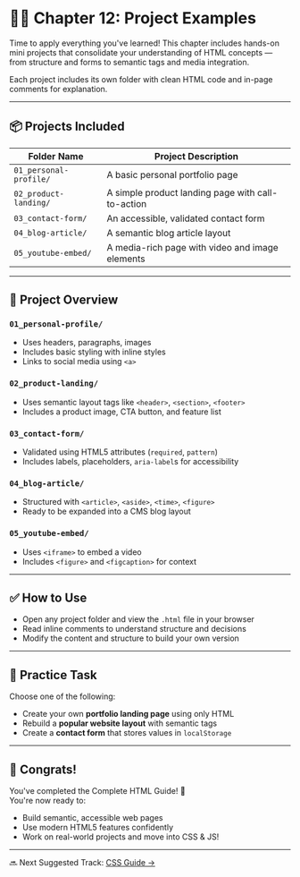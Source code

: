 # 🧑‍💻 Chapter 12: Project Examples

Time to apply everything you've learned! This chapter includes hands-on mini projects that consolidate your understanding of HTML concepts — from structure and forms to semantic tags and media integration.

Each project includes its own folder with clean HTML code and in-page comments for explanation.

---

## 📦 Projects Included

| Folder Name            | Project Description                               |
| ---------------------- | ------------------------------------------------- |
| `01_personal-profile/` | A basic personal portfolio page                   |
| `02_product-landing/`  | A simple product landing page with call-to-action |
| `03_contact-form/`     | An accessible, validated contact form             |
| `04_blog-article/`     | A semantic blog article layout                    |
| `05_youtube-embed/`    | A media-rich page with video and image elements   |

---

## 🚀 Project Overview

### `01_personal-profile/`

- Uses headers, paragraphs, images
- Includes basic styling with inline styles
- Links to social media using `<a>`

### `02_product-landing/`

- Uses semantic layout tags like `<header>`, `<section>`, `<footer>`
- Includes a product image, CTA button, and feature list

### `03_contact-form/`

- Validated using HTML5 attributes (`required`, `pattern`)
- Includes labels, placeholders, `aria-label`s for accessibility

### `04_blog-article/`

- Structured with `<article>`, `<aside>`, `<time>`, `<figure>`
- Ready to be expanded into a CMS blog layout

### `05_youtube-embed/`

- Uses `<iframe>` to embed a video
- Includes `<figure>` and `<figcaption>` for context

---

## ✅ How to Use

- Open any project folder and view the `.html` file in your browser
- Read inline comments to understand structure and decisions
- Modify the content and structure to build your own version

---

## 🎯 Practice Task

Choose one of the following:

- Create your own **portfolio landing page** using only HTML
- Rebuild a **popular website layout** with semantic tags
- Create a **contact form** that stores values in `localStorage`

---

## 🏁 Congrats!

You've completed the Complete HTML Guide! 🎉  
You're now ready to:

- Build semantic, accessible web pages
- Use modern HTML5 features confidently
- Work on real-world projects and move into CSS & JS!

---

🔜 Next Suggested Track: [CSS Guide →](../css-guide/)
